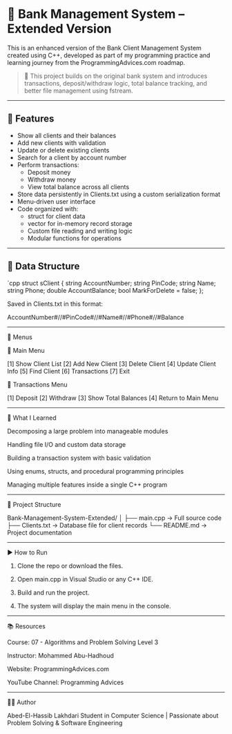 # 🏦 Bank Management System – Extended Version

This is an enhanced version of the Bank Client Management System created using C++, developed as part of my programming practice and learning journey from the ProgrammingAdvices.com roadmap.

> 🔁 This project builds on the original bank system and introduces transactions, deposit/withdraw logic, total balance tracking, and better file management using fstream.

---

## 🔧 Features

- Show all clients and their balances
- Add new clients with validation
- Update or delete existing clients
- Search for a client by account number
- Perform transactions:
  - Deposit money
  - Withdraw money
  - View total balance across all clients
- Store data persistently in Clients.txt using a custom serialization format
- Menu-driven user interface
- Code organized with:
  - struct for client data
  - vector for in-memory record storage
  - Custom file reading and writing logic
  - Modular functions for operations

---

## 🧱 Data Structure

`cpp
struct sClient {
    string AccountNumber;
    string PinCode;
    string Name;
    string Phone;
    double AccountBalance;
    bool MarkForDelete = false;
};

Saved in Clients.txt in this format:

AccountNumber#//#PinCode#//#Name#//#Phone#//#Balance


---

🧩 Menus

🔹 Main Menu

[1] Show Client List
[2] Add New Client
[3] Delete Client
[4] Update Client Info
[5] Find Client
[6] Transactions
[7] Exit

🔹 Transactions Menu

[1] Deposit
[2] Withdraw
[3] Show Total Balances
[4] Return to Main Menu


---

🧠 What I Learned

Decomposing a large problem into manageable modules

Handling file I/O and custom data storage

Building a transaction system with basic validation

Using enums, structs, and procedural programming principles

Managing multiple features inside a single C++ program



---

📁 Project Structure

Bank-Management-System-Extended/
│
├── main.cpp          → Full source code
├── Clients.txt       → Database file for client records
└── README.md         → Project documentation


---

▶️ How to Run

1. Clone the repo or download the files.


2. Open main.cpp in Visual Studio or any C++ IDE.


3. Build and run the project.


4. The system will display the main menu in the console.




---

📚 Resources

Course: 07 - Algorithms and Problem Solving Level 3

Instructor: Mohammed Abu-Hadhoud

Website: ProgrammingAdvices.com

YouTube Channel: Programming Advices



---

👨‍💻 Author

Abed-El-Hassib Lakhdari
Student in Computer Science | Passionate about Problem Solving & Software Engineering
